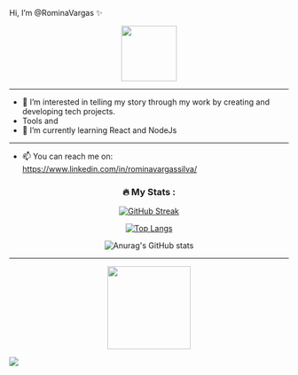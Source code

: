  Hi, I’m @RominaVargas :sparkles:

<div id="header" align="center">
<img src="https://media.giphy.com/media/HwBlFQZFcAoUcPHZdX/giphy.gif" width="100"/>
</div>

---
- 👀 I’m interested in telling my story through my work by creating and developing tech projects.
- Tools and 
- 🌱 I’m currently learning React and NodeJs

---

- 📫 You can reach me on: https://www.linkedin.com/in/rominavargassilva/


<div id="stats" align="center">


### :fire: My Stats :
[![GitHub Streak](http://github-readme-streak-stats.herokuapp.com?user=RominaVargas&theme=dark&background=000000)](https://git.io/streak-stats)

[![Top Langs](https://github-readme-stats.vercel.app/api/top-langs/?username=RominaVargas&layout=compact&theme=tokyonight)](https://github.com/anuraghazra/github-readme-stats)
  
![Anurag's GitHub stats](https://github-readme-stats.vercel.app/api?username=RominaVargas&show_icons=true&theme=tokyonight)
</div>  

---

<div id="footer" align="center">
<img src="https://media.giphy.com/media/SUcApSWjPwQMARvcM8/giphy.gif" width="150"/>
</div>  
  
![](https://komarev.com/ghpvc/?username=your-RominaVargas&color=blueviolet)  
<!---
RominaVargas/RominaVargas is a ✨ special ✨ repository because its `README.md` (this file) appears on your GitHub profile.
You can click the Preview link to take a look at your changes.
--->
